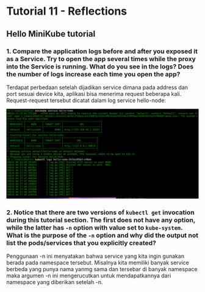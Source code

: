 # Tutorial 11 - Reflections

## Hello MiniKube tutorial

### 1. Compare the application logs before and after you exposed it as a Service. Try to open the app several times while the proxy into the Service is running. What do you see in the logs? Does the number of logs increase each time you open the app?

Terdapat perbedaan setelah dijadikan service dimana pada address dan port sesuai device kita, aplikasi bisa menerima request beberapa kali. Request-request tersebut dicatat dalam log service hello-node:

![alt text](logs_after_service.png)

### 2. Notice that there are two versions of `kubectl get` invocation during this tutorial section. The first does not have any option, while the latter has `-n` option with value set to `kube-system`. What is the purpose of the `-n` option and why did the output not list the pods/services that you explicitly created?

Penggunaan -n ini menyatakan bahwa service yang kita ingin gunakan berada pada namespace tersebut. Misalnya kita memiliki banyak service berbeda yang punya nama yanmg sama dan tersebar di banyak namespace maka argumen -n ini mengerucutkan untuk mendapatkannya dari namespace yang diberikan setelah -n.